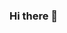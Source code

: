 ### Hi there 👋

<!--
**aaminas402/aaminas402** is a ✨ _special_ ✨ repository because its `README.md` (this file) appears on your GitHub profile.

Here are some ideas to get you started:

- 🔭 I’m currently working on A personal portfolio website
- 🌱 I’m currently learning Python.
- 👯 I’m looking to collaborate on opensource projects.
- 😇 I would love to talk about tech and design. 
- 📫 How to reach me: https://www.linkedin.com/in/aamina-s-97798320a/
- 😄 Pronouns: she/her
-->
